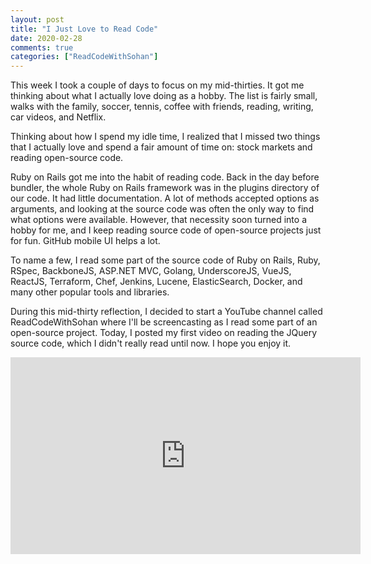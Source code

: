 ```yaml
---
layout: post
title: "I Just Love to Read Code"
date: 2020-02-28
comments: true
categories: ["ReadCodeWithSohan"]
---
```

This week I took a couple of days to focus on my mid-thirties. It got me thinking about what I actually love doing as a hobby. The list is fairly small, walks with the family, soccer, tennis, coffee with friends, reading, writing, car videos, and Netflix.

Thinking about how I spend my idle time, I realized that I missed two things that I actually love and spend a fair amount of time on: stock markets and reading open-source code.

Ruby on Rails got me into the habit of reading code. Back in the day before bundler, the whole Ruby on Rails framework was in the plugins directory of our code. It had little documentation. A lot of methods accepted options as arguments, and looking at the source code was often the only way to find what options were available. However, that necessity soon turned into a hobby for me, and I keep reading source code of open-source projects just for fun. GitHub mobile UI helps a lot.

To name a few, I read some part of the source code of Ruby on Rails, Ruby, RSpec, BackboneJS, ASP.NET MVC, Golang, UnderscoreJS, VueJS, ReactJS, Terraform, Chef, Jenkins, Lucene, ElasticSearch, Docker, and many other popular tools and libraries.

During this mid-thirty reflection, I decided to start a YouTube channel called ReadCodeWithSohan where I'll be screencasting as I read some part of an open-source project. Today, I posted my first video on reading the JQuery source code, which I didn't really read until now. I hope you enjoy it.

<iframe width="560" height="315" src="https://www.youtube.com/embed/no2lLfLyg7c" frameborder="0" allow="accelerometer; autoplay; encrypted-media; gyroscope; picture-in-picture" allowfullscreen></iframe>

